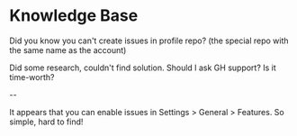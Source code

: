 # Knowledge Base

Did you know you can't create issues in profile repo? (the special repo with the same name as the account)

Did some research, couldn't find solution. Should I ask GH support? Is it time-worth?

--

It appears that you can enable issues in Settings > General > Features. So simple, hard to find!
